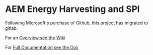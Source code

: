 # AEM Energy Harvesting and SPI

Following Microsoft's purchase of Github, this project has migrated to gitlab.

For an [Overview see the Wiki](https://github.com/gratefulfrog/SPI/wiki)

For [Full Documentation see the Dox](https://gratefulfrog.github.io/SPI/)
